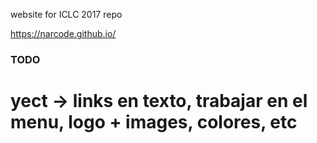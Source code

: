 website for ICLC 2017 repo 

https://narcode.github.io/

### TODO ###

# yect -> links en texto, trabajar en el menu, logo + images, colores, etc

